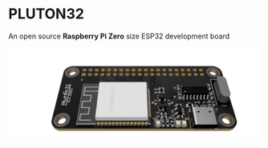 # PLUTON32
An open source **Raspberry Pi Zero** size ESP32 development board

 
 <img src="4.IMAGES/TOP.png">
 
